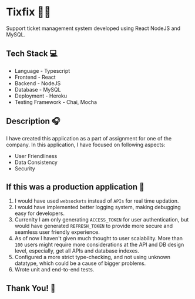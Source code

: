 # Tixfix 👩‍🔧

Support ticket management system developed using React NodeJS and MySQL.

## Tech Stack 💻

* Language - Typescript
* Frontend - React
* Backend - NodeJS
* Database - MySQL
* Deployment - Heroku
* Testing Framework - Chai, Mocha

## Description 🎧

I have created this application as a part of assignment for one of the company. In this application, I have focused on following aspects:

* User Friendliness
* Data Consistency
* Security

## If this was a production application 🤔

1. I would have used `websockets` instead of `APIs` for real time updation.
2. I would have implemented better logging system, making debugging easy for developers.
3. Currenlty I am only generating  `ACCESS_TOKEN` for user authentication, but would have generated
   `REFRESH_TOKEN` to provide more secure and seamless user friendly experience.
4. As of now I haven't given much thought to user scalability. More than `100` users might require more considerations at the API and DB design level, especially, get all APIs and database indexes.
5. Configured a more strict type-checking, and not using unknown datatype, which could be a cause of bigger problems.
6. Wrote unit and end-to-end tests.

## Thank You! 🙂




